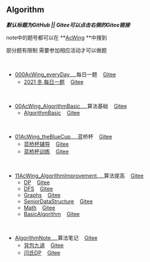 ## Algorithm
***默认标题为GitHub  || Gitee可以点击右侧的Gitee链接***

   

note中的题号都可以在 **<a target="_blank" href="https://www.acwing.com/problem/">AcWing</a> **中搜到

部分题有限制 需要参加相应活动才可以做题

​     

* [000AcWing_everyDay](https://github.com/LYNBZ1018/algorithm/tree/master/000AcWing_everyDay)___每日一题&nbsp;&nbsp;&nbsp;&nbsp;[Gitee](https://gitee.com/lynbz1018/algorithm/tree/master/000AcWing_everyDay)
  * [2021 冬 每日一题](https://github.com/LYNBZ1018/algorithm/blob/master/000AcWing_everyDay/2021WinterEveryday.md)&nbsp;&nbsp;&nbsp;&nbsp;[Gitee](https://gitee.com/lynbz1018/algorithm/blob/master/000AcWing_everyDay/2021WinterEveryday.md)


​     

* [00AcWing_AlgorithmBasic](https://github.com/LYNBZ1018/algorithm/tree/master/00AcWing_AlgorithmBasic)___算法基础&nbsp;&nbsp;&nbsp;&nbsp;[Gitee](https://gitee.com/lynbz1018/algorithm/tree/master/00AcWing_AlgorithmBasic)
  * [AlgorithmBasic](https://github.com/LYNBZ1018/algorithm/blob/master/00AcWing_AlgorithmBasic/AlgorithmBasic.md)&nbsp;&nbsp;&nbsp;&nbsp;[Gitee](https://gitee.com/lynbz1018/algorithm/blob/master/00AcWing_AlgorithmBasic/AlgorithmBasic.md)

​    

* [01AcWing_theBlueCup](https://github.com/LYNBZ1018/algorithm/tree/master/01AcWing_theBlueCup)___蓝桥杯&nbsp;&nbsp;&nbsp;&nbsp;[Gitee](https://gitee.com/lynbz1018/algorithm/tree/master/01AcWing_theBlueCup)
  * [蓝桥杯辅导](https://github.com/LYNBZ1018/algorithm/blob/master/01AcWing_theBlueCup/theBlueCup.md)&nbsp;&nbsp;&nbsp;&nbsp;[Gitee](https://gitee.com/lynbz1018/algorithm/blob/master/01AcWing_theBlueCup/theBlueCup.md)
  * [蓝桥杯训练](https://github.com/LYNBZ1018/algorithm/blob/master/01AcWing_theBlueCup/%E8%93%9D%E6%A1%A5%E6%9D%AF%E8%AE%AD%E7%BB%83.md)&nbsp;&nbsp;&nbsp;&nbsp;[Gitee](https://gitee.com/lynbz1018/algorithm/blob/master/01AcWing_theBlueCup/%E8%93%9D%E6%A1%A5%E6%9D%AF%E8%AE%AD%E7%BB%83.md)

​     

* [11AcWing_AlgorithmImprovement](https://github.com/LYNBZ1018/algorithm/tree/master/11AcWing_AlgorithmImprovement)___算法提高&nbsp;&nbsp;&nbsp;&nbsp;[Gitee](https://gitee.com/lynbz1018/algorithm/tree/master/11AcWing_AlgorithmImprovement)
   * [DP](https://github.com/LYNBZ1018/algorithm/tree/master/11AcWing_AlgorithmImprovement/000DP)&nbsp;&nbsp;&nbsp;&nbsp;[Gitee](https://gitee.com/lynbz1018/algorithm/tree/master/11AcWing_AlgorithmImprovement/000DP)
  * [DFS](https://github.com/LYNBZ1018/algorithm/tree/master/11AcWing_AlgorithmImprovement/001DFS)&nbsp;&nbsp;&nbsp;&nbsp;[Gitee](https://gitee.com/lynbz1018/algorithm/tree/master/11AcWing_AlgorithmImprovement/001DFS)
   * [Graphs](https://github.com/LYNBZ1018/algorithm/tree/master/11AcWing_AlgorithmImprovement/010Graphs)&nbsp;&nbsp;&nbsp;&nbsp;[Gitee](https://gitee.com/lynbz1018/algorithm/tree/master/11AcWing_AlgorithmImprovement/010Graphs)
   * [SeniorDataStructure](https://github.com/LYNBZ1018/algorithm/tree/master/11AcWing_AlgorithmImprovement/011SeniorDataStructure)&nbsp;&nbsp;&nbsp;&nbsp;[Gitee](https://gitee.com/lynbz1018/algorithm/tree/master/11AcWing_AlgorithmImprovement/011SeniorDataStructure)
   * [Math](https://github.com/LYNBZ1018/algorithm/tree/master/11AcWing_AlgorithmImprovement/100Math)&nbsp;&nbsp;&nbsp;&nbsp;[Gitee](https://gitee.com/lynbz1018/algorithm/tree/master/11AcWing_AlgorithmImprovement/100Math)
   * [BasicAlgorithm](https://github.com/LYNBZ1018/algorithm/tree/master/11AcWing_AlgorithmImprovement/101BasicAlgorithm)&nbsp;&nbsp;&nbsp;&nbsp;[Gitee](https://gitee.com/lynbz1018/algorithm/tree/master/11AcWing_AlgorithmImprovement/101BasicAlgorithm)
  

​     

* [AlgorithmNote](https://github.com/LYNBZ1018/algorithm/tree/master/AlgorithmNote)___算法笔记&nbsp;&nbsp;&nbsp;&nbsp;[Gitee](https://gitee.com/lynbz1018/algorithm/tree/master/AlgorithmNote)
  * [背包九讲](https://github.com/LYNBZ1018/algorithm/blob/master/AlgorithmNote/1000%E8%83%8C%E5%8C%85%E4%B9%9D%E8%AE%B2.md)&nbsp;&nbsp;&nbsp;&nbsp;[Gitee](https://gitee.com/lynbz1018/algorithm/blob/master/AlgorithmNote/1000%E8%83%8C%E5%8C%85%E4%B9%9D%E8%AE%B2.md)
  * [闫氏DP](https://github.com/LYNBZ1018/algorithm/blob/master/AlgorithmNote/1001%E9%97%AB%E6%B0%8FDP.md)&nbsp;&nbsp;&nbsp;&nbsp;[Gitee](https://gitee.com/lynbz1018/algorithm/blob/master/AlgorithmNote/1001%E9%97%AB%E6%B0%8FDP.md)


